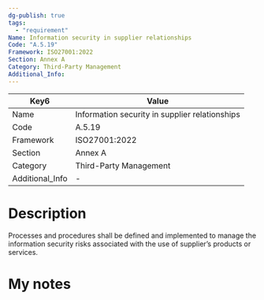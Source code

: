 ```yaml
---
dg-publish: true
tags:
  - "requirement"
Name: Information security in supplier relationships
Code: "A.5.19"
Framework: ISO27001:2022
Section: Annex A
Category: Third-Party Management
Additional_Info: 
---
```


<div><table class="dataview table-view-table"><thead class="table-view-thead"><tr class="table-view-tr-header"><th class="table-view-th"><span>Key</span><span class="dataview small-text">6</span></th><th class="table-view-th"><span>Value</span></th></tr></thead><tbody class="table-view-tbody"><tr><td><span>Name</span></td><td><span>Information security in supplier relationships</span></td></tr><tr><td><span>Code</span></td><td><span>A.5.19</span></td></tr><tr><td><span>Framework</span></td><td><span>ISO27001:2022</span></td></tr><tr><td><span>Section</span></td><td><span>Annex A</span></td></tr><tr><td><span>Category</span></td><td><span>Third-Party Management</span></td></tr><tr><td><span>Additional_Info</span></td><td><span>-</span></td></tr></tbody></table></div>

# Description

Processes and procedures shall be defined and implemented to manage the information security risks associated with the use of supplier’s products or services.

# My notes
